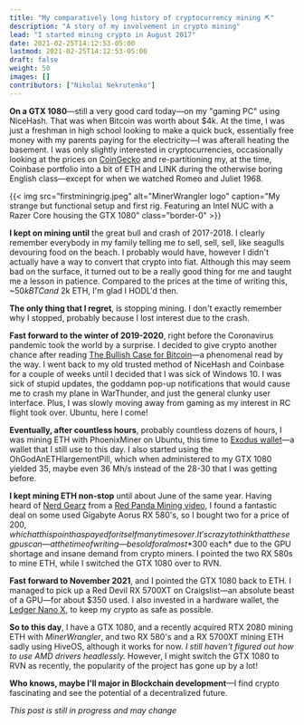 ```yaml
---
title: "My comparatively long history of cryptocurrency mining ⛏"
description: "A story of my involvement in crypto mining"
lead: "I started mining crypto in August 2017"
date: 2021-02-25T14:12:53-05:00
lastmod: 2021-02-25T14:12:53-05:00
draft: false
weight: 50
images: []
contributors: ["Nikolai Nekrutenko"]
---
```


**On a GTX 1080**—still a very good card today—on my "gaming PC" using NiceHash. That was when Bitcoin was worth about $4k. At the time, I was just a freshman in high school looking to make a quick buck, essentially free money with my parents paying for the electricity—I was afterall heating the basement. I was only slightly interested in cryptocurrencies, occasionally looking at the prices on [CoinGecko](https://www.coingecko.com/en) and re-partitioning my, at the time, Coinbase portfolio into a bit of ETH and LINK during the otherwise boring English class—except for when we watched Romeo and Juliet 1968.

{{< img src="firstminingrig.jpeg" alt="MinerWrangler logo" caption="My strange but functional setup and first rig. Featuring an Intel NUC with a Razer Core housing the GTX 1080" class="border-0" >}}

**I kept on mining until** the great bull and crash of 2017-2018. I clearly remember everybody in my family telling me to sell, sell, sell, like seagulls devouring food on the beach. I probably would have, however I didn't actually have a way to convert that crypto into fiat. Although this may seem bad on the surface, it turned out to be a really good thing for me and taught me a lesson in patience. Compared to the prices at the time of writing this, ~$50k BTC and ~$2k ETH, I'm glad I HODL'd then.

**The only thing that I regret**, is stopping mining. I don't exactly remember why I stopped, probably because I lost interest due to the crash.

**Fast forward to the winter of 2019-2020**, right before the Coronavirus pandemic took the world by a surprise. I decided to give crypto another chance after reading [The Bullish Case for Bitcoin](https://vijayboyapati.medium.com/the-bullish-case-for-bitcoin-6ecc8bdecc1)—a phenomenal read by the way. I went back to my old trusted method of NiceHash and Coinbase for a couple of weeks until I decided that I was sick of Windows 10. I was sick of stupid updates, the goddamn pop-up notifications that would cause me to crash my plane in WarThunder, and just the general clunky user interface. Plus, I was slowly moving away from gaming as my interest in RC flight took over. Ubuntu, here I come!

**Eventually, after countless hours**, probably countless dozens of hours, I was mining ETH with PhoenixMiner on Ubuntu, this time to [Exodus wallet](https://www.exodus.com/)—a wallet that I still use to this day. I also started using the OhGodAnETHlargementPill, which when administered to my GTX 1080 yielded 35, maybe even 36 Mh/s instead of the 28-30 that I was getting before.

**I kept mining ETH non-stop** until about June of the same year. Having heard of [Nerd Gearz](https://nerdgearz.com/) from a [Red Panda Mining video](https://www.youtube.com/channel/UCAGsnTCpw7pvhR4RAlEQGzg), I found a fantastic deal on some used Gigabyte Aorus RX 580's, so I bought two for a price of $200, which at this point has payed for itself many times over. It's crazy to think that these gpus can—at the time of writing—be sold for almost *$300 each* due to the GPU shortage and insane demand from crypto miners. I pointed the two RX 580s to mine ETH, while I switched the GTX 1080 over to RVN.

**Fast forward to November 2021**, and I pointed the GTX 1080 back to ETH. I managed to pick up a Red Devil RX 5700XT on Craigslist—an absolute beast of a GPU—for about $350 used. I also invested in a hardware wallet, the [Ledger Nano X](https://shop.ledger.com/products/ledger-nano-x), to keep my crypto as safe as possible.

**So to this day**, I have a GTX 1080, and a recently acquired RTX 2080 mining ETH with *MinerWrangler*, and two RX 580's and a RX 5700XT mining ETH sadly using HiveOS, although it works for now. *I still haven't figured out how to use AMD drivers headlessly.* However, I might switch the GTX 1080 to RVN as recently, the popularity of the project has gone up by a lot!

**Who knows, maybe I'll major in Blockchain development**—I find crypto fascinating and see the potential of a decentralized future.

*This post is still in progress and may change*
